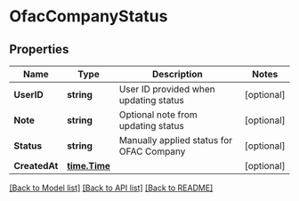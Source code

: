 # OfacCompanyStatus

## Properties

Name | Type | Description | Notes
------------ | ------------- | ------------- | -------------
**UserID** | **string** | User ID provided when updating status | [optional] 
**Note** | **string** | Optional note from updating status | [optional] 
**Status** | **string** | Manually applied status for OFAC Company | [optional] 
**CreatedAt** | [**time.Time**](time.Time.md) |  | [optional] 

[[Back to Model list]](../README.md#documentation-for-models) [[Back to API list]](../README.md#documentation-for-api-endpoints) [[Back to README]](../README.md)


